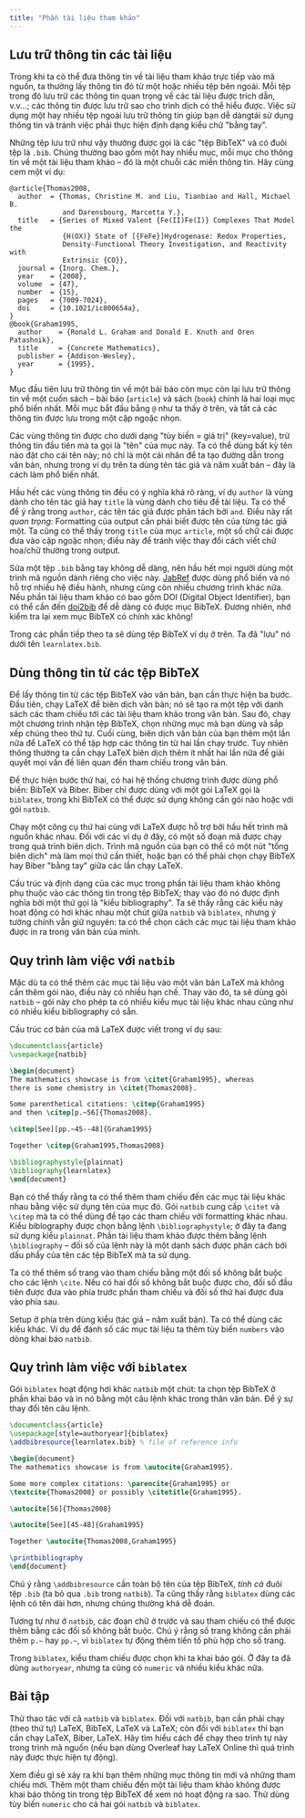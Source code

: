 ```yaml
---
title: "Phần tài liệu tham khảo"
---
```

<script>
preincludes = {
 "pre1": {
    "pre0": "learnlatex.bib"
   },
 "pre2": {
    "pre0": "learnlatex.bib"
   }
}
</script>

## Lưu trữ thông tin các tài liệu

Trong khi ta có thể đưa thông tin về tài liệu tham khảo trực tiếp vào mã nguồn,
ta thường lấy thông tin đó từ một hoặc nhiều tệp bên ngoài. Mỗi tệp trong đó lưu
trữ các thông tin quan trọng về các tài liệu được trích dẫn, v.v...; các thông
tin được lưu trữ sao cho trình dịch có thể hiểu được. Việc sử dụng một hay nhiều
tệp ngoài lưu trữ thông tin giúp bạn dễ dàngtái sử dụng thông tin và tránh việc
phải thực hiện định dạng kiểu chữ "bằng tay".

Những tệp lưu trữ như vậy thường được gọi là các "tệp BibTeX" và có đuôi tệp là
`.bib`. Chúng thường bao gồm một hay nhiều mục, mỗi mục cho thông tin về một tài
liệu tham khảo &ndash; đó là một chuỗi các miền thông tin. Hãy cùng cem một ví
dụ:

<!-- {% raw %} -->
```
@article{Thomas2008,
  author  = {Thomas, Christine M. and Liu, Tianbiao and Hall, Michael B.
             and Darensbourg, Marcetta Y.},
  title   = {Series of Mixed Valent {Fe(II)Fe(I)} Complexes That Model the
             {H(OX)} State of [{FeFe}]Hydrogenase: Redox Properties,
             Density-Functional Theory Investigation, and Reactivity with
             Extrinsic {CO}},
  journal = {Inorg. Chem.},
  year    = {2008},
  volume  = {47},
  number  = {15},
  pages   = {7009-7024},
  doi     = {10.1021/ic800654a},
}
@book{Graham1995,
  author    = {Ronald L. Graham and Donald E. Knuth and Oren Patashnik},
  title     = {Concrete Mathematics},
  publisher = {Addison-Wesley},
  year      = {1995},
}
```
<!-- {% endraw %} -->


Mục đầu tiên lưu trữ thông tin về một bài báo còn mục còn lại lưu trữ thông tin
về một cuốn sách &ndash; bài báo (`article`) và sách (`book`) chính là hai loại
mục phổ biến nhất. Mỗi mục bắt đầu bằng `@` như ta thấy ở trên, và tất cả các
thông tin được lưu trong một cặp ngoặc nhọn.

Các vùng thông tin được cho dưới dạng "tùy biến = giá trị" (key=value), trừ
thông tin đầu tiên mà ta gọi là "tên" của mục này. Ta có thể dùng bất kỳ tên nào
đặt cho cái tên này; nó chỉ là một cái nhãn để ta tạo đường dẫn trong văn bản,
nhưng trong ví dụ trên ta dùng tên tác giả và năm xuất bản &ndash; đây là cách
làm phổ biến nhất.

Hầu hết các vùng thông tin đều có ý nghĩa khá rõ ràng, ví dụ `author` là vùng
dành cho tên tác giả hay `title` là vùng dành cho tiêu đề tài liệu. Ta có thể để
ý rằng trong `author`, các tên tác giả được phân tách bởi `and`. Điều này rất
_quan trọng_: Formatting của output cần phải biết được tên của từng tác giả một.
Ta cũng có thể thấy trong `title` của mục `article`, một số chữ cái được đưa vào
cặp ngoặc nhọn; điều này để tránh việc thay đổi cách viết chữ hoa/chữ thường
trong output.

Sửa một tệp `.bib` bằng tay không dễ dàng, nên hầu hết mọi người dùng một trình
mã nguồn dành riêng cho việc này. [JabRef](https://www.jabref.org) được dùng phổ
biến và nó hỗ trợ nhiều hệ điều hành, nhưng cũng còn nhiều chương trình khác
nữa. Nếu phần tài liệu tham khảo có bao gồm DOI (Digital Object Identifier), bạn
có thể cần đến [doi2bib](https://doi2bib.org) để dễ dàng có được mục BibTeX.
Đương nhiên, nhớ kiểm tra lại xem mục BibTeX có chính xác không!

Trong các phần tiếp theo ta sẽ dùng tệp BibTeX ví dụ ở trên. Ta đã "lưu" nó dưới
tên `learnlatex.bib`.

## Dùng thông tin từ các tệp BibTeX

Để lấy thông tin từ các tệp BibTeX vào văn bản, bạn cần thực hiện ba bước. Đầu
tiên, chạy LaTeX để biên dịch văn bản; nó sẽ tạo ra một tệp với danh sách các
tham chiếu tới các tài liệu tham khảo trong văn bản. Sau đó, chạy một chương
trình nhận tệp BibTeX, chọn những mục mà bạn dùng và sắp xếp chúng theo thứ tự.
Cuối cùng, biên dịch văn bản của bạn thêm một lần nữa để LaTeX có thể tập hợp
các thông tin từ hai lần chạy trước. Tuy nhiên thông thường ta cần chạy LaTeX
biên dịch thêm ít nhất hai lần nữa để giải quyết mọi vấn đề liên quan đến tham
chiếu trong văn bản.

Để thực hiện bước thứ hai, có hai hệ thống chương trình được dùng phổ biến:
BibTeX và Biber. Biber chỉ được dùng với một gói LaTeX gọi là `biblatex`, trong
khi BibTeX có thể được sử dụng không cần gói nào hoặc với gói `natbib`.

Chạy một công cụ thứ hai cùng với LaTeX được hỗ trợ bởi hầu hết trình mã nguồn
khác nhau. Đối với các ví dụ ở đây, có một số đoạn mã được chạy trong quá trình
biên dịch. Trình mã nguồn của bạn có thể có một nút "tổng biên dịch" mà làm mọi
thứ cần thiết, hoặc bạn có thể phải chọn chạy BibTeX hay Biber "bằng tay" giữa
các lần chạy LaTeX.

Cấu trúc và định dạng của các mục trong phần tài liệu tham khảo không phụ thuộc
vào các thông tin trong tệp BibTeX; thay vào đó nó được định nghĩa bởi một thứ
gọi là "kiểu bibliography". Ta sẽ thấy rằng các kiểu này hoạt động có hơi khác
nhau một chút giữa `natbib` và `biblatex`, nhưng ý tưởng chính vẫn giữ nguyên:
ta có thể chọn cách các mục tài liệu tham khảo được in ra trong văn bản của mình.

## Quy trình làm việc với `natbib`

Mặc dù ta có thể thêm các mục tài liệu vào một văn bản LaTeX mà không cần thêm
gói nào, điều này có nhiều hạn chế. Thay vào đó, ta sẽ dùng gói `natbib` &ndash;
gói này cho phép ta có nhiều kiểu mục tài liệu khác nhau cũng như có nhiều kiểu
bibliography có sẵn.

Cấu trúc cơ bản của mã LaTeX được viết trong ví dụ sau:

```latex
\documentclass{article}
\usepackage{natbib}

\begin{document}
The mathematics showcase is from \citet{Graham1995}, whereas
there is some chemistry in \citet{Thomas2008}.

Some parenthetical citations: \citep{Graham1995}
and then \citep[p.~56]{Thomas2008}.

\citep[See][pp.~45--48]{Graham1995}

Together \citep{Graham1995,Thomas2008}

\bibliographystyle{plainnat}
\bibliography{learnlatex}
\end{document}
```

Bạn có thể thấy rằng ta có thể thêm tham chiếu đến các mục tài liệu khác nhau
bằng việc sử dụng tên của mục đó. Gói `natbib` cung cấp `\citet` và `\citep` mà
ta có thể dùng để tạo các tham chiếu với formatting khác nhau. Kiểu biblography
được chọn bằng lệnh `\bibliographystyle`; ở đây ta đang sử dụng kiểu `plainnat`.
Phần tài liệu tham khảo được thêm bằng lệnh `\bibliography` &ndash; đối số của
lệnh này là một danh sách được phân cách bởi dấu phẩy của tên các tệp BibTeX mà
ta sử dụng.

Ta có thể thêm số trang vào tham chiếu bằng một đối số không bắt buộc cho các
lệnh `\cite`. Nếu có hai đối số không bắt buộc được cho, đối số đầu tiên được
đưa vào phía trước phần tham chiếu và đối số thứ hai được đưa vào phía sau.

Setup ở phía trên dùng kiểu (tác giả &ndash; năm xuất bản). Ta có thể dùng các
kiểu khác. Ví dụ để đánh số các mục tài liệu ta thêm tùy biến `numbers` vào dòng
khai báo `natbib`.

## Quy trình làm việc với `biblatex`

Gói `biblatex` hoạt động hơi khác `natbib` một chút: ta chọn tệp BibTeX ở phần
khai báo và in nó bằng một câu lệnh khác trong thân văn bản. Để ý sự thay đổi
tên câu lệnh.

```latex
\documentclass{article}
\usepackage[style=authoryear]{biblatex}
\addbibresource{learnlatex.bib} % file of reference info

\begin{document}
The mathematics showcase is from \autocite{Graham1995}.

Some more complex citations: \parencite{Graham1995} or
\textcite{Thomas2008} or possibly \citetitle{Graham1995}.

\autocite[56]{Thomas2008}

\autocite[See][45-48]{Graham1995}

Together \autocite{Thomas2008,Graham1995}

\printbibliography
\end{document}
```

Chú ý rằng `\addbibresource` cần toàn bộ tên của tệp BibTeX, _tính cả_ đuôi tệp
`.bib` (ta bỏ qua `.bib` trong `natbib`). Ta cũng thấy rằng `biblatex` dùng các
lệnh có tên dài hơn, nhưng chúng thường khá dễ đoán.

Tương tự như ở `natbib`, các đoạn chữ ở trước và sau tham chiếu có thể được thêm
bằng các đối số không bắt buộc. Chú ý rằng số trang không cần phải thêm `p.~`
hay `pp.~`, vì `biblatex` tự động thêm tiền tố phù hợp cho số trang.

Trong `biblatex`, kiểu tham chiếu được chọn khi ta khai báo gói. Ở đây ta đã
dùng `authoryear`, nhưng ta cũng có `numeric` và nhiều kiểu khác nữa.

## Bài tập

Thử thao tác với cả `natbib` và `biblatex`. Đối với `natbib`, bạn cần phải chạy
(theo thứ tự) LaTeX, BibTeX, LaTeX và LaTeX; còn đối với `biblatex` thì bạn cần
chạy LaTeX, Biber, LaTeX. Hãy tìm hiểu cách để chạy theo trình tự này trong
trình mã nguồn (nếu bạn dùng Overleaf hay LaTeX Online thì quá trình này được
thực hiện tự động).

Xem điều gì sẽ xảy ra khi bạn thêm những mục thông tin mới và những tham chiếu
mới. Thêm một tham chiếu đến một tài liệu tham khảo không được khai báo thông
tin trong tệp BibTeX để xem nó hoạt động ra sao. Thử dùng tùy biến `numeric` cho
cả hai gói `natbib` và `biblatex`.
